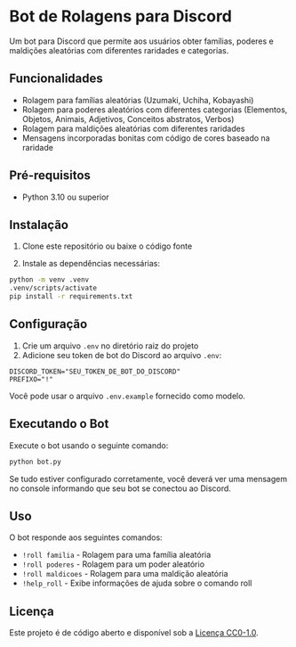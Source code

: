 # Bot de Rolagens para Discord

Um bot para Discord que permite aos usuários obter famílias, poderes e maldições aleatórias com diferentes raridades e categorias.

## Funcionalidades

- Rolagem para famílias aleatórias (Uzumaki, Uchiha, Kobayashi)
- Rolagem para poderes aleatórios com diferentes categorias (Elementos, Objetos, Animais, Adjetivos, Conceitos abstratos, Verbos)
- Rolagem para maldições aleatórias com diferentes raridades
- Mensagens incorporadas bonitas com código de cores baseado na raridade

## Pré-requisitos

- Python 3.10 ou superior

## Instalação

1. Clone este repositório ou baixe o código fonte

2. Instale as dependências necessárias:

```bash
python -m venv .venv
.venv/scripts/activate
pip install -r requirements.txt
```

## Configuração

1. Crie um arquivo `.env` no diretório raiz do projeto
2. Adicione seu token de bot do Discord ao arquivo `.env`:

```
DISCORD_TOKEN="SEU_TOKEN_DE_BOT_DO_DISCORD"
PREFIXO="!"
```

Você pode usar o arquivo `.env.example` fornecido como modelo.

## Executando o Bot

Execute o bot usando o seguinte comando:

```bash
python bot.py
```

Se tudo estiver configurado corretamente, você deverá ver uma mensagem no console informando que seu bot se conectou ao Discord.

## Uso

O bot responde aos seguintes comandos:

- `!roll familia` - Rolagem para uma família aleatória
- `!roll poderes` - Rolagem para um poder aleatório
- `!roll maldicoes` - Rolagem para uma maldição aleatória
- `!help_roll` - Exibe informações de ajuda sobre o comando roll

## Licença

Este projeto é de código aberto e disponível sob a [Licença CC0-1.0](https://choosealicense.com/licenses/cc0-1.0/).